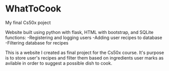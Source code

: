# WhatToCook
 My final Cs50x poject
 
 Website built using python with flask, HTML with bootstrap, and SQLite
functions:
 -Registering and logging users
 -Adding user recipes to database
 -Filtering database for recipes

This is a website I created as final project for the Cs50x course. It's purpose is to store user's recipes and filter them based on ingredients user marks as avilable in order to suggest a possible dish to cook.

